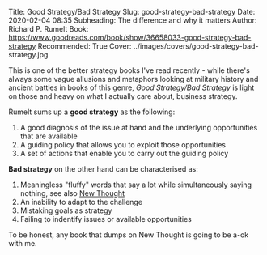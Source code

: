 Title: Good Strategy/Bad Strategy
Slug: good-strategy-bad-strategy
Date: 2020-02-04 08:35
Subheading: The difference and why it matters
Author: Richard P. Rumelt
Book: https://www.goodreads.com/book/show/36658033-good-strategy-bad-strategy
Recommended: True
Cover: ../images/covers/good-strategy-bad-strategy.jpg

This is one of the better strategy books I've read recently - while there's always some vague allusions and metaphors looking at military history and ancient battles in books of this genre, *Good Strategy/Bad Strategy* is light on those and heavy on what I actually care about, business strategy.

Rumelt sums up a **good strategy** as the following:

1. A good diagnosis of the issue at hand and the underlying opportunities that are available
2. A guiding policy that allows you to exploit those opportunities
3. A set of actions that enable you to carry out the guiding policy

**Bad strategy** on the other hand can be characterised as:

1. Meaningless "fluffy" words that say a lot while simultaneously saying nothing, see also [New Thought](https://en.wikipedia.org/wiki/New_Thought)
2. An inability to adapt to the challenge
3. Mistaking goals as strategy 
4. Failing to indentify issues or available opportunities


To be honest, any book that dumps on New Thought is going to be a-ok with me.
